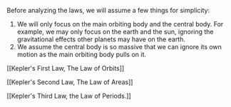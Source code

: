 Before analyzing the laws, we will assume a few things for simplicity:
1. We will only focus on the main orbiting body and the central body. For example, we may only focus on the earth and the sun, ignoring the gravitational effects other planets may have on the earth.
2. We assume the central body is so massive that we can ignore its own motion as the main orbiting body pulls on it.

[[Kepler's First Law, The Law of Orbits]]

[[Kepler's Second Law, The Law of Areas]]

[[Kepler's Third Law, the Law of Periods.]]